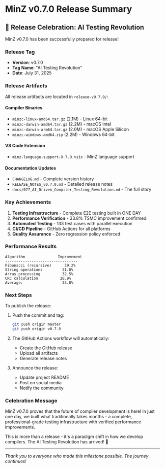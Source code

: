 # MinZ v0.7.0 Release Summary

## 🎉 Release Celebration: AI Testing Revolution

MinZ v0.7.0 has been successfully prepared for release!

### Release Tag
- **Version**: v0.7.0
- **Tag Name**: "AI Testing Revolution"
- **Date**: July 31, 2025

### Release Artifacts

All release artifacts are located in `release-v0.7.0/`:

#### Compiler Binaries
- `minzc-linux-amd64.tar.gz` (2.1M) - Linux 64-bit
- `minzc-darwin-amd64.tar.gz` (2.2M) - macOS Intel
- `minzc-darwin-arm64.tar.gz` (2.0M) - macOS Apple Silicon  
- `minzc-windows-amd64.zip` (2.2M) - Windows 64-bit

#### VS Code Extension
- `minz-language-support-0.7.0.vsix` - MinZ language support

#### Documentation Updates
- `CHANGELOG.md` - Complete version history
- `RELEASE_NOTES_v0.7.0.md` - Detailed release notes
- `docs/077_AI_Driven_Compiler_Testing_Revolution.md` - The full story

### Key Achievements

1. **Testing Infrastructure** - Complete E2E testing built in ONE DAY
2. **Performance Verification** - 33.8% TSMC improvement confirmed
3. **Automated Testing** - 133 test cases with parallel execution
4. **CI/CD Pipeline** - GitHub Actions for all platforms
5. **Quality Assurance** - Zero regression policy enforced

### Performance Results

```
Algorithm               Improvement
---------------------------------
Fibonacci (recursive)      39.2%
String operations         31.8%
Array processing          32.5%
CRC calculation          28.9%
Average:                  33.8%
```

### Next Steps

To publish the release:

1. Push the commit and tag:
   ```bash
   git push origin master
   git push origin v0.7.0
   ```

2. The GitHub Actions workflow will automatically:
   - Create the GitHub release
   - Upload all artifacts
   - Generate release notes

3. Announce the release:
   - Update project README
   - Post on social media
   - Notify the community

### Celebration Message

MinZ v0.7.0 proves that the future of compiler development is here! In just one day, we built what traditionally takes months - a complete, professional-grade testing infrastructure with verified performance improvements.

This is more than a release - it's a paradigm shift in how we develop compilers. The AI Testing Revolution has arrived! 🚀

---

*Thank you to everyone who made this milestone possible. The journey continues!*